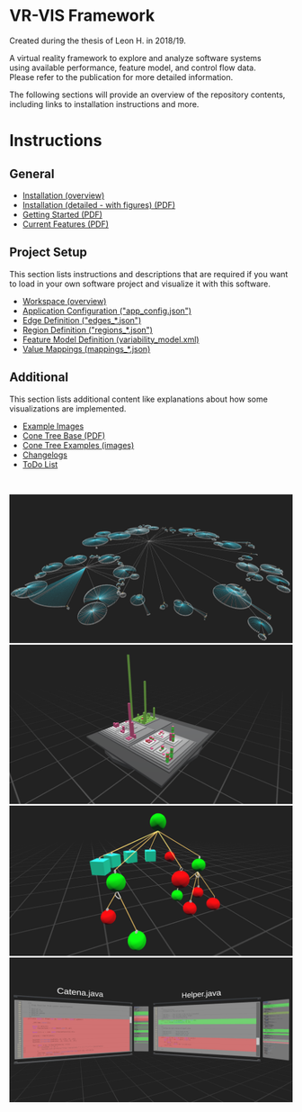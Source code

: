 # VR-VIS Framework

Created during the thesis of Leon H. in 2018/19.  

A virtual reality framework to explore and analyze software systems  
using available performance, feature model, and control flow data.  
Please refer to the publication for more detailed information.  

The following sections will provide an overview of the repository contents,
including links to installation instructions and more.  


# Instructions

## General

- [Installation (overview)](documentation/framework-setup.md)
- [Installation (detailed - with figures) (PDF)](documentation/instructions/01_installation.pdf)
- [Getting Started (PDF)](documentation/instructions/02_getting-started.pdf)
- [Current Features (PDF)](documentation/instructions/03_current-features.pdf)

## Project Setup

This section lists instructions and descriptions that are required if you want
to load in your own software project and visualize it with this software.  

- [Workspace (overview)](documentation/workspace.md)
- [Application Configuration ("app_config.json")](documentation/file-specs/app_config.md)
- [Edge Definition ("edges_*.json")](documentation/file-specs/edges.md)
- [Region Definition ("regions_*.json")](documentation/file-specs/regions.md)
- [Feature Model Definition (variability_model.xml)](documentation/file-specs/feature-model.md)
- [Value Mappings (mappings_*.json)](documentation/file-specs/value-mapping.md)

## Additional

This section lists additional content like explanations about how some visualizations are implemented.

- [Example Images](documentation/example-imgs/)
- [Cone Tree Base (PDF)](documentation/cone-tree/cone-tree.pdf)
- [Cone Tree Examples (images)](documentation/cone-tree/examples)
- [Changelogs](documentation/changelog/changelog.md)
- [ToDo List](documentation/changelog/todo.md)

<br/>

![Cone Tree for Casacore](documentation/example-imgs/software-graph-casacore.png)
![Code City Visualization for Catena](documentation/example-imgs/code-city.png)
![Feature Diagram for Catena](documentation/example-imgs/feature-diagram-catena.png)
![Code Windows](documentation/example-imgs/code-windows.png)
